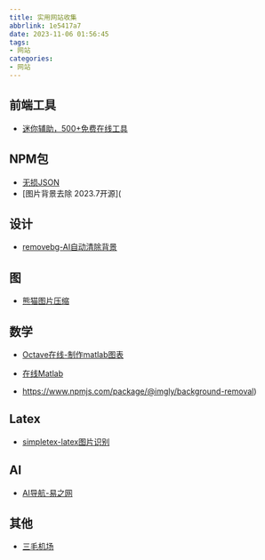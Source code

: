 ```yaml
---
title: 实用网站收集
abbrlink: 1e5417a7
date: 2023-11-06 01:56:45
tags:
- 网站
categories:
- 网站
---
```


## 前端工具

- [迷你辅助，500+免费在线工具](https://tiny-helpers.dev/)

<!--more-->

## NPM包

- [无损JSON](https://github.com/josdejong/lossless-json)
- [图片背景去除 2023.7开源](

## 设计

- [removebg-AI自动清除背景](https://www.remove.bg/zh)

## 图

- [熊猫图片压缩](https://tinypng.com/)

## 数学

- [Octave在线-制作matlab图表](https://octave-online.net/)
- [在线Matlab](https://matlab.mathworks.com/)

- https://www.npmjs.com/package/@imgly/background-removal)

## Latex

- [simpletex-latex图片识别](https://simpletex.cn/ai/latex_ocr)

## AI

- [AI导航-易之网](https://www.yizz.cn/)

## 其他

- [三毛机场](http://xn--ehqx7tcnnope.live)

  

